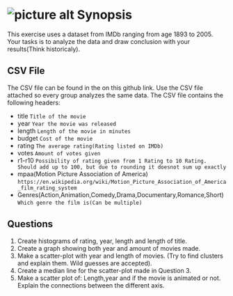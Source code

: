![picture alt](http://i.imgur.com/OlYzwSW.jpg "Title is optional")
Synopsis
=============
This exercise uses a dataset from IMDb ranging from age 1893 to 2005. Your tasks is to analyze the data and draw conclusion with your results(Think historicaly).

CSV File
-------
The CSV file can be found in the on this github link. Use the CSV file attached so every group analyzes the same data.
The CSV file contains the following headers:
* title `Title of the movie`
* year `Year the movie was released`
* length `Length of the movie in minutes`
* budget `Cost of the movie`
* rating `The average rating(Rating listed on IMDb)`
* votes `Amount of votes given`
* r1-r10 `Possibility of rating given from 1 Rating to 10 Rating. Should add up to 100, but due to rounding it doesnot sum up exactly`
* mpaa(Motion Picture Association of America) `https://en.wikipedia.org/wiki/Motion_Picture_Association_of_America_film_rating_system`
* Genres(Action,Animation,Comedy,Drama,Documentary,Romance,Short) `Which genre the film is(Can be multiple)`  

Questions
-------
1. Create histograms of rating, year, length and length of title.
2. Create a graph showing both year and amount of movies made. 
3. Make a scatter-plot with year and length of movies. (Try to find clusters and explain them. Wild guesses are accepted).
4. Create a median line for the scatter-plot made in Question 3.
5. Make a scatter plot of: Length,year and if the movie is animated or not. Explain the connections between the different axis.
